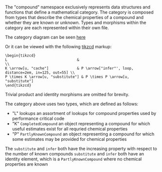 The "compound" namespace exclusively represents data structures and functions that define a mathematical category.
The category is composed from types that describe the chemical properties of a compound and whether they are known or unknown.
Types and morphisms within the category are each represented within their own file.

The category diagram can be seen [here](https://tikzcd.yichuanshen.de/#N4Igdg9gJgpgziAXAbVABwnAlgFyxMJZABgBoBGAXVJADcBDAGwFcYkQBpEAX1PU1z5CKMgCZqdJq3YAFAAQAdBXgC28OV179seAkXKlxNBizaIQ8pavUyefEBh1D9FCSennbWhwN3CSpMRuUmYgADI8EjBQAObwRKAAZgBOECpIBiA4EEhkkqbsAMYQTPCFbN4paUiiNNlIAMw0jPQARjCMMr7O5owwiTggxiFFJX1w5XZJqemITVk5c80QEGj6ABxkiUxwMBIt7Z3deubJWDEAFoPDBeZYYIkwyVMgVbN59YgALDceIIX0QoXCqUbhAA)

Or it can be viewed with the following [tikzcd](http://ctan.math.washington.edu/tex-archive/graphics/pgf/contrib/tikz-cd/tikz-cd-doc.pdf) markup:

```% https://tikzcd.yichuanshen.de/#N4Igdg9gJgpgziAXAbVABwnAlgFyxMJZABgBoBGAXVJADcBDAGwFcYkQBpEAX1PU1z5CKMgCZqdJq3YAFAAQAdBXgC28OV179seAkXKlxNBizaIQ8pavUyefEBh1D9FCSennbWhwN3CSpMRuUmYgADI8EjBQAObwRKAAZgBOECpIBiA4EEhkkqbsAMYQTPCFbN4paUiiNNlIAMw0jPQARjCMMr7O5owwiTggxiFFJX1w5XZJqemITVk5c80QEGj6ABxkiUxwMBIt7Z3deubJWDEAFoPDBeZYYIkwyVMgVbN59YgALDceIIX0QoXCqUbhAA
\begin{tikzcd}
L                                &                                                        \\
K \arrow[u, "cache"]             & P \arrow["infer"', loop, distance=2em, in=125, out=55] \\
P \times K \arrow[u, "substitute"] & P \times P \arrow[u, "substitute"]                      
\end{tikzcd}
```

Trivial product and identity morphisms are omitted for brevity.

The category above uses two types, which are defined as follows:
* "L" lookups               an assortment of lookups for compound properties used by performance critical code
* "K" `CompletedCompound`   an object representing a compound for which useful estimates exist for all requried chemical properties
* "P" `PartlyKnownCompound` an object representing a compound for which some estimates may be provided for chemical properties

The
`substitute` and `infer` both have the increasing property with respect to the number of known compounds
`substitute` and `infer` both have an identity element, which is a `PartlyKnownCompound` where no chemical properties are known
